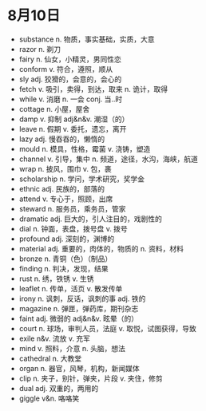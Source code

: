 # 8月10日

- substance n. 物质，事实基础，实质，大意
- razor n. 剃刀
- fairy n. 仙女，小精灵，男同性恋
- conform v. 符合，遵照，顺从
- sly adj. 狡猾的，会意的，会心的
- fetch v. 吸引，卖得，到达，取来 n. 诡计，取得
- while v. 消磨 n. 一会 conj. 当..时
- cottage n. 小屋，屋舍
- damp v. 抑制 adj&n&v. 潮湿（的）
- leave n. 假期 v. 委托，遗忘，离开
- lazy adj. 慢吞吞的，懒惰的
- mould n. 模具，性格，霉菌 v. 浇铸，塑造
- channel v. 引导，集中 n. 频道，途径，水沟，海峡，航道
- wrap n. 披风，围巾 v. 包，裹
- scholarship n. 学问，学术研究，奖学金
- ethnic adj. 民族的，部落的
- attend v. 专心于，照顾，出席
- steward n. 服务员，乘务员，管家
- dramatic adj. 巨大的，引人注目的，戏剧性的
- dial n. 钟面，表盘，拨号盘 v. 拨号
- profound adj. 深刻的，渊博的
- material adj. 重要的，肉体的，物质的 n. 资料，材料
- bronze n. 青铜（色）（制品）
- finding n. 判决，发现，结果
- rust n. 绣，铁锈 v. 生锈
- leaflet n. 传单，活页 v. 散发传单
- irony n. 讽刺，反话，讽刺的事 adj. 铁的
- magazine n. 弹匣，弹药库，期刊杂志
- faint adj. 微弱的 adj&n&v. 眩晕（的）
- court n. 球场，审判人员，法庭 v. 取悦，试图获得，导致
- exile n&v. 流放 v. 充军
- mind v. 照料，介意 n. 头脑，想法
- cathedral n. 大教堂
- organ n. 器官，风琴，机构，新闻媒体
- clip n. 夹子，别针，弹夹，片段 v. 夹住，修剪
- dual adj. 双重的，两用的
- giggle v&n. 咯咯笑
